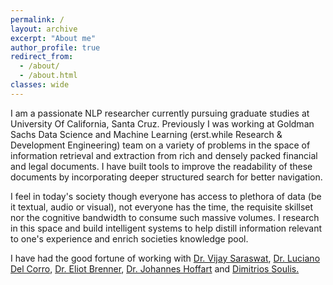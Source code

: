 ```yaml
---
permalink: /
layout: archive
excerpt: "About me"
author_profile: true
redirect_from: 
  - /about/
  - /about.html
classes: wide
---
```

I am a passionate NLP researcher currently pursuing graduate studies at University Of California, Santa Cruz. Previously I was working at Goldman Sachs Data Science and Machine Learning (erst.while Research & Development Engineering) team on a variety of problems in the space of information retrieval and extraction from rich and densely packed financial and legal documents. I have built tools to improve the readability of these documents by incorporating deeper structured search for better navigation. 

I feel in today's society though everyone has access to plethora of data (be it textual, audio or visual), not everyone has the time, the requisite skillset nor the cognitive bandwidth to consume such massive volumes. I research in this space and build intelligent systems to help distill information relevant to one's experience and enrich societies knowledge pool.

I have had the good fortune of working with <a href="http://www.saraswat.org/" class="uline">Dr. Vijay Saraswat</a>, <a href="https://people.mpi-inf.mpg.de/~corrogg/" class="uline">Dr. Luciano Del Corro</a>, <a href="https://www.linkedin.com/in/eliotpbrenner/" class="uline">Dr. Eliot Brenner</a>, <a href="https://www.hoffart.ai/" class="uline">Dr. Johannes Hoffart</a> and <a href="https://www.linkedin.com/in/disoulio/" class="uline">Dimitrios Soulis.
